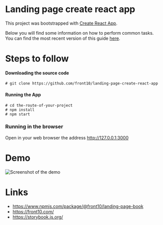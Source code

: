 # Landing page create react app

This project was bootstrapped with [Create React App](https://github.com/facebookincubator/create-react-app).

Below you will find some information on how to perform common tasks.<br>
You can find the most recent version of this guide [here](https://github.com/facebookincubator/create-react-app/blob/master/packages/react-scripts/template/README.md).

# Steps to follow


#### Downloading the source code
```
# git clone https://github.com/front10/landing-page-create-react-app
```

#### Running the App
```
# cd the-route-of-your-project
# npm install
# npm start
```

### Running in the browser

Open in your web browser the address http://127.0.0.1:3000

# Demo

![Screenshot of the demo](https://raw.githubusercontent.com/front10/landing-page-create-react-app/master/capture.png)


# Links
* https://www.npmjs.com/package/@front10/landing-page-book
* https://front10.com/
* https://storybook.js.org/
